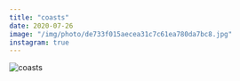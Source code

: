 ```yaml
---
title: "coasts"
date: 2020-07-26
image: "/img/photo/de733f015aecea31c7c61ea780da7bc8.jpg"
instagram: true
---
```


![coasts](/img/photo/de733f015aecea31c7c61ea780da7bc8.jpg)
